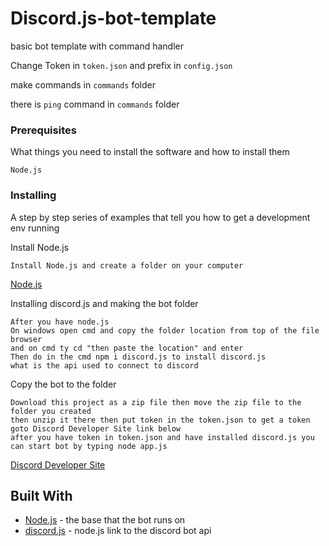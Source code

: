 # Discord.js-bot-template
basic bot template with command handler

Change Token in ``token.json`` and prefix in ``config.json``

make commands in ``commands`` folder

there is ``ping`` command in ``commands`` folder
### Prerequisites

What things you need to install the software and how to install them

```
Node.js
```
### Installing

A step by step series of examples that tell you how to get a development env running

Install Node.js

```
Install Node.js and create a folder on your computer
```
[Node.js](https://nodejs.org/en/) 

Installing discord.js and making the bot folder

```
After you have node.js
On windows open cmd and copy the folder location from top of the file browser
and on cmd ty cd "then paste the location" and enter
Then do in the cmd npm i discord.js to install discord.js 
what is the api used to connect to discord
```

Copy the bot to the folder
```
Download this project as a zip file then move the zip file to the folder you created
then unzip it there then put token in the token.json to get a token goto Discord Developer Site link below
after you have token in token.json and have installed discord.js you can start bot by typing node app.js
```
[Discord Developer Site](https://discordapp.com/developers/applications/)

## Built With

* [Node.js](https://nodejs.org/en/) - the base that the bot runs on
* [discord.js](https://discord.js.org/#/) - node.js link to the discord bot api
